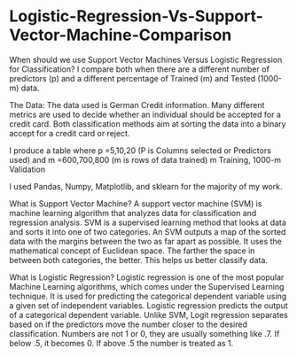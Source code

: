 # Logistic-Regression-Vs-Support-Vector-Machine-Comparison
When should we use Support Vector Machines Versus Logistic Regression for Classification? I compare both when there are a different number of predictors (p) and a different percentage of Trained (m) and Tested (1000-m) data. 

The Data: The data used is German Credit information. Many different metrics are used to decide whether an individual should be accepted for a credit card. Both classification methods aim at sorting the data into a binary accept for a credit card or reject.

I produce a table where p =5,10,20 (P is Columns selected or Predictors used) and
m =600,700,800 (m is rows of data trained) m Training, 1000-m Validation

I used Pandas, Numpy, Matplotlib, and sklearn for the majority of my work. 

What is Support Vector Machine?
A support vector machine (SVM) is machine learning algorithm that analyzes data for classification and regression analysis. SVM is a supervised learning method that looks at data and sorts it into one of two categories. An SVM outputs a map of the sorted data with the margins between the two as far apart as possible. It uses the mathematical concept of Euclidean space. The farther the space in between both categories, the better. This helps us better classify data. 

What is Logistic Regression?
Logistic regression is one of the most popular Machine Learning algorithms, which comes under the Supervised Learning technique. It is used for predicting the categorical dependent variable using a given set of independent variables. Logistic regression predicts the output of a categorical dependent variable. Unlike SVM, Logit regression separates based on if the predictors move the number closer to the desired classification. Numbers are not 1 or 0, they are usually something like .7. If below .5, it becomes 0. If above .5 the number is treated as 1. 

